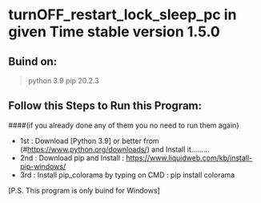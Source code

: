 # turnOFF_restart_lock_sleep_pc in given Time  stable version 1.5.0



## Buind on:
> python 3.9
>pip 20.2.3


## Follow this Steps to Run this Program:
####(if you already done any of them you no need to run them again)
* 1st : Download [Python 3.9] or better from (#https://www.python.org/downloads/)   and Install it.........
* 2nd : Download pip and Install : https://www.liquidweb.com/kb/install-pip-windows/
* 3rd : Install pip_colorama by typing on CMD : pip install colorama 




[P.S. This program is only buind for Windows]

